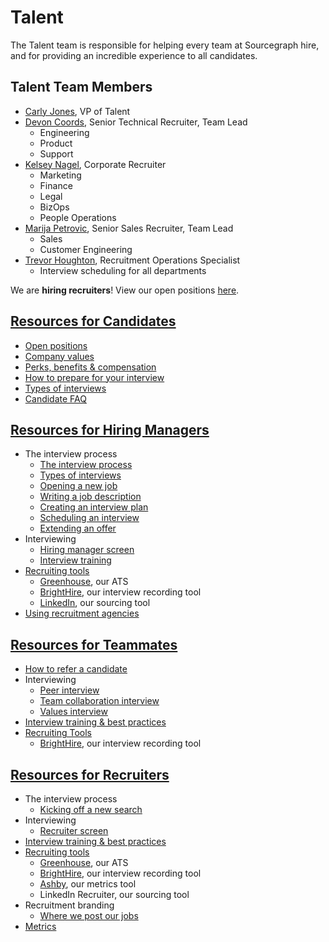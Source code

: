 # Talent

The Talent team is responsible for helping every team at Sourcegraph hire, and for providing an incredible experience to all candidates.

## Talent Team Members

- [Carly Jones](../company/team/index.md#carly-jones-she-her), VP of Talent
- [Devon Coords](../company/team/index.md#devon-coords-she-her), Senior Technical Recruiter, Team Lead
  - Engineering
  - Product
  - Support
- [Kelsey Nagel](../company/team/index.md#kelsey-nagel-she-her), Corporate Recruiter
  - Marketing
  - Finance
  - Legal
  - BizOps
  - People Operations
- [Marija Petrovic](../company/team/index.md#marija-petrovic-she-her), Senior Sales Recruiter, Team Lead
  - Sales
  - Customer Engineering
- [Trevor Houghton](../company/team/index.md#trevor-houghton-he-him), Recruitment Operations Specialist
  - Interview scheduling for all departments

We are **hiring recruiters**! View our open positions [here](https://boards.greenhouse.io/sourcegraph91).

## [Resources for Candidates](https://about.sourcegraph.com/handbook/talent/resources_for_candidates)

- [Open positions](https://about.sourcegraph.com/handbook/talent/resources_for_candidates#how-to-apply)
- [Company values](https://about.sourcegraph.com/handbook/talent/resources_for_candidates#our-company-values)
- [Perks, benefits & compensation](https://about.sourcegraph.com/handbook/talent/resources_for_candidates#benefits-and-perks)
- [How to prepare for your interview](https://about.sourcegraph.com/handbook/talent/resources_for_candidates)
- [Types of interviews](https://about.sourcegraph.com/handbook/talent/types_of_interviews)
- [Candidate FAQ](https://about.sourcegraph.com/handbook/talent/resources_for_candidates#candidate-faq)

## [Resources for Hiring Managers](https://about.sourcegraph.com/handbook/talent/resources_for_hiring_managers)

- The interview process
  - [The interview process](https://about.sourcegraph.com/handbook/talent/interview_process)
  - [Types of interviews](https://about.sourcegraph.com/handbook/talent/types_of_interviews)
  - [Opening a new job](https://about.sourcegraph.com/handbook/talent/resources_for_hiring_managers#the-interview-process)
  - [Writing a job description](https://about.sourcegraph.com/handbook/talent/resources_for_hiring_managers#the-interview-process)
  - [Creating an interview plan](https://about.sourcegraph.com/handbook/talent/resources_for_hiring_managers#the-interview-process)
  - [Scheduling an interview](https://about.sourcegraph.com/handbook/talent/resources_for_hiring_managers#scheduling)
  - [Extending an offer](https://about.sourcegraph.com/handbook/talent/resources_for_hiring_managers#3-offer-stage)
- Interviewing
  - [Hiring manager screen](https://about.sourcegraph.com/handbook/talent/types_of_interviews#hiring-manager-screen)
  - [Interview training](https://about.sourcegraph.com/handbook/talent/interview_training)
- [Recruiting tools](https://about.sourcegraph.com/handbook/talent/hiring#recruiting-tools)
  - [Greenhouse](https://about.sourcegraph.com/handbook/talent/hiring/guide_to_using_greenhouse), our ATS
  - [BrightHire](https://about.sourcegraph.com/handbook/talent/hiring/guide_to_using_brighthire#guide-to-using-brighthire), our interview recording tool
  - [LinkedIn](https://about.sourcegraph.com/handbook/talent/hiring/linkedin), our sourcing tool
- [Using recruitment agencies](https://about.sourcegraph.com/handbook/talent/hiring)

## [Resources for Teammates](https://about.sourcegraph.com/handbook/talent/resources_for_teammates)

- [How to refer a candidate](https://about.sourcegraph.com/handbook/talent/hiring#making-a-referral)
- Interviewing
  - [Peer interview](https://about.sourcegraph.com/handbook/talent/types_of_interviews#peer-interview)
  - [Team collaboration interview](https://about.sourcegraph.com/handbook/talent/types_of_interviews#team-collaboration-interview)
  - [Values interview](https://about.sourcegraph.com/handbook/talent/hiring/evaluating_values)
- [Interview training & best practices](https://about.sourcegraph.com/handbook/talent/interview_training)
- [Recruiting Tools](https://about.sourcegraph.com/handbook/talent/hiring#recruiting-tools)
  - [BrightHire](https://about.sourcegraph.com/handbook/talent/hiring/guide_to_using_brighthire#guide-to-using-brighthire), our interview recording tool

## [Resources for Recruiters](https://about.sourcegraph.com/handbook/talent/resources_for_recruiters)

- The interview process
  - [Kicking off a new search](https://about.sourcegraph.com/handbook/talent/resources_for_recruiters)
- Interviewing
  - [Recruiter screen](https://about.sourcegraph.com/handbook/talent/types_of_interviews#recruiter-screen)
- [Interview training & best practices](https://about.sourcegraph.com/handbook/talent/interview_training)
- [Recruiting tools](https://about.sourcegraph.com/handbook/talent/hiring#recruiting-tools)
  - [Greenhouse](https://about.sourcegraph.com/handbook/talent/hiring/guide_to_using_greenhouse), our ATS
  - [BrightHire](https://about.sourcegraph.com/handbook/talent/hiring/guide_to_using_brighthire#guide-to-using-brighthire), our interview recording tool
  - [Ashby](https://app.ashbyhq.com/access), our metrics tool
  - LinkedIn Recruiter, our sourcing tool
- Recruitment branding
  - [Where we post our jobs](https://about.sourcegraph.com/handbook/talent/hiring/job_boards)
- [Metrics](https://about.sourcegraph.com/handbook/talent/recruiting_metrics)
